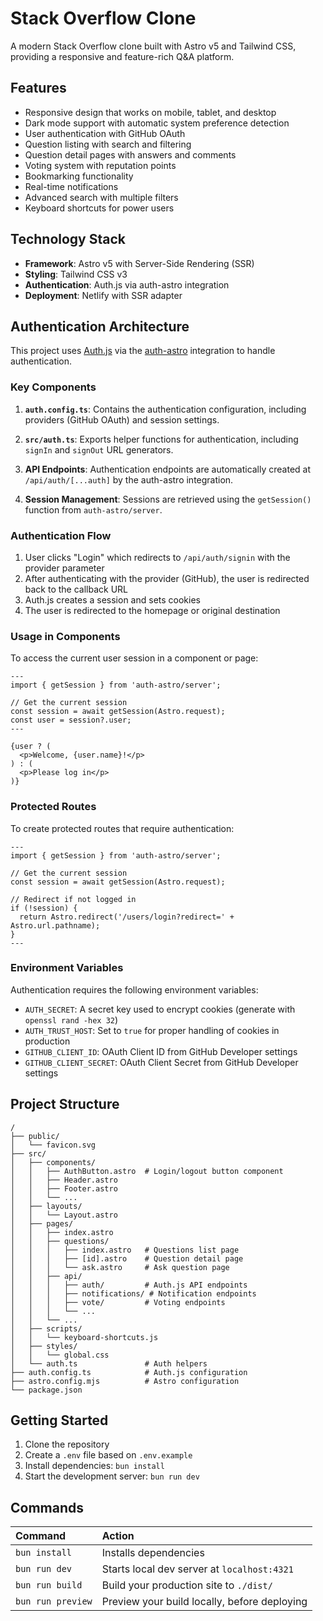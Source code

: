 # Stack Overflow Clone

A modern Stack Overflow clone built with Astro v5 and Tailwind CSS, providing a responsive and feature-rich Q&A platform.

## Features

- Responsive design that works on mobile, tablet, and desktop
- Dark mode support with automatic system preference detection
- User authentication with GitHub OAuth
- Question listing with search and filtering
- Question detail pages with answers and comments
- Voting system with reputation points
- Bookmarking functionality
- Real-time notifications
- Advanced search with multiple filters
- Keyboard shortcuts for power users

## Technology Stack

- **Framework**: Astro v5 with Server-Side Rendering (SSR)
- **Styling**: Tailwind CSS v3
- **Authentication**: Auth.js via auth-astro integration
- **Deployment**: Netlify with SSR adapter

## Authentication Architecture

This project uses [Auth.js](https://authjs.dev/) via the [auth-astro](https://github.com/nowaythatworked/auth-astro) integration to handle authentication.

### Key Components

1. **`auth.config.ts`**: Contains the authentication configuration, including providers (GitHub OAuth) and session settings.

2. **`src/auth.ts`**: Exports helper functions for authentication, including `signIn` and `signOut` URL generators.

3. **API Endpoints**: Authentication endpoints are automatically created at `/api/auth/[...auth]` by the auth-astro integration.

4. **Session Management**: Sessions are retrieved using the `getSession()` function from `auth-astro/server`.

### Authentication Flow

1. User clicks "Login" which redirects to `/api/auth/signin` with the provider parameter
2. After authenticating with the provider (GitHub), the user is redirected back to the callback URL
3. Auth.js creates a session and sets cookies
4. The user is redirected to the homepage or original destination

### Usage in Components

To access the current user session in a component or page:

```astro
---
import { getSession } from 'auth-astro/server';

// Get the current session
const session = await getSession(Astro.request);
const user = session?.user;
---

{user ? (
  <p>Welcome, {user.name}!</p>
) : (
  <p>Please log in</p>
)}
```

### Protected Routes

To create protected routes that require authentication:

```astro
---
import { getSession } from 'auth-astro/server';

// Get the current session
const session = await getSession(Astro.request);

// Redirect if not logged in
if (!session) {
  return Astro.redirect('/users/login?redirect=' + Astro.url.pathname);
}
---
```

### Environment Variables

Authentication requires the following environment variables:

- `AUTH_SECRET`: A secret key used to encrypt cookies (generate with `openssl rand -hex 32`)
- `AUTH_TRUST_HOST`: Set to `true` for proper handling of cookies in production
- `GITHUB_CLIENT_ID`: OAuth Client ID from GitHub Developer settings
- `GITHUB_CLIENT_SECRET`: OAuth Client Secret from GitHub Developer settings

## Project Structure

```text
/
├── public/
│   └── favicon.svg
├── src/
│   ├── components/
│   │   ├── AuthButton.astro  # Login/logout button component
│   │   ├── Header.astro
│   │   ├── Footer.astro
│   │   └── ...
│   ├── layouts/
│   │   └── Layout.astro
│   ├── pages/
│   │   ├── index.astro
│   │   ├── questions/
│   │   │   ├── index.astro   # Questions list page
│   │   │   ├── [id].astro    # Question detail page
│   │   │   └── ask.astro     # Ask question page
│   │   ├── api/
│   │   │   ├── auth/         # Auth.js API endpoints
│   │   │   ├── notifications/ # Notification endpoints
│   │   │   ├── vote/         # Voting endpoints
│   │   │   └── ...
│   │   └── ...
│   ├── scripts/
│   │   └── keyboard-shortcuts.js
│   ├── styles/
│   │   └── global.css
│   └── auth.ts               # Auth helpers
├── auth.config.ts            # Auth.js configuration
├── astro.config.mjs          # Astro configuration
└── package.json
```

## Getting Started

1. Clone the repository
2. Create a `.env` file based on `.env.example`
3. Install dependencies: `bun install`
4. Start the development server: `bun run dev`

## Commands

| Command           | Action                                           |
| :---------------- | :----------------------------------------------- |
| `bun install`     | Installs dependencies                            |
| `bun run dev`     | Starts local dev server at `localhost:4321`      |
| `bun run build`   | Build your production site to `./dist/`          |
| `bun run preview` | Preview your build locally, before deploying     |

